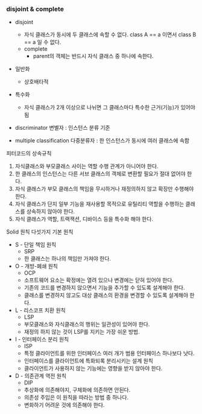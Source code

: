 ### disjoint & complete
* disjoint
  * 자식 클래스가 동시에 두 클래스에 속할 수 없다. class A == a 이면서 class B == a 일 수 없다.
  * complete
    * parent의 객체는 반드시 자식 클래스 중 하나에 속한다.

* 일반화
  * 상호배타적
* 특수화
  * 자식 클래스가 2개 이상으로 나뉘면 그 클래스마다 특수한 근거(기능)가 있어야됨
* discriminator 변별자 : 인스턴스 분류 기준
* multiple classification 다중분류자 : 한 인스턴스가 동시에 여러 클래스에 속함

피터코드의 상속규칙
1. 자식클래스와 부모클래스 사이는 역할 수행 관계가 아니어야 한다.
2. 한 클래스의 인스턴스는 다른 서브 클래스의 객체로 변환할 필요가 절대 없어야 한다.
3. 자식 클래스가 부모 클래스의 책임을 무시하거나 재정의하지 않고 확장만 수행해야 한다.
4. 자식 클래스가 단지 일부 기능을 재사용할 목적으로 유틸리티 역할을 수행하는 클래스를 상속하지 않아야 한다.
5. 자식 클래스가 역할, 트랙잭션, 디바이스 등을 특수화 해야 한다.

Solid 원칙
다섯가지 기본 원칙
* S - 단일 책임 원칙
  * SRP
  * 한 클래스는 하나의 책임만 가져야 한다.
* O - 개방-폐쇄 원칙
  * OCP
  * 소프트웨어 요소는 확정에는 열려 있으나 변경에는 닫혀 있어야 한다.
  * 기존의 코드를 변경하지 않으면서 기능을 추가할 수 있도록 설계해야 한다.
  * 클래스를 변경하지 않고도 대상 클래스의 환경을 변경할 수 있도록 설계해야 한다.
* L - 리스코프 치환 원칙
  * LSP
  * 부모클래스와 자식클래스의 행위는 일관성이 있어야 한다.
  * 재정의 하지 않는 것이 LSP를 지키는 가장 쉬운 방법.
* I - 인터페이스 분리 원칙
  * ISP
  * 특정 클라이언트를 위한 인터페이스 여러 개가 범용 인터페이스 하나보다 낫다.
  * 인터페이스를 클라이언트에 특화되록 분리시키는 설계 원칙
  * 클라이언트가 사용하지 않는 기능에는 영향을 받지 않아야 한다.
* D - 의존관계 역전 원칙
  * DIP
  * 추상화에 의존해야지, 구체화에 의존하면 안된다.
  * 의존성 주입은 이 원칙을 따라는 방법 중 하나다.
  * 변화하기 어려운 것에 의존해야 한다.